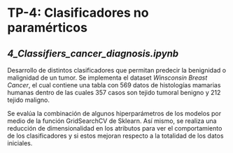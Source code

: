 # TP-4: Clasificadores no paramérticos

## *4_Classifiers_cancer_diagnosis.ipynb*

Desarrollo de distintos clasificadores que permitan predecir la benignidad o malignidad de un tumor. Se implementa el dataset *Winsconsin Breast Cancer*, el 
cual contiene una tabla con 569 datos de histologías mamarias humanas dentro de las cuales 357 casos son tejido tumoral benigno y 212 tejido maligno.

Se evalúa la combinación de algunos hiperparámetros de los modelos por medio de la función GridSearchCV de Sklearn. Así mismo, se realiza una reducción de 
dimensionalidad en los atributos para ver el comportamiento de los clasificadores y si estos mejoran respecto a la totalidad de los datos iniciales.
